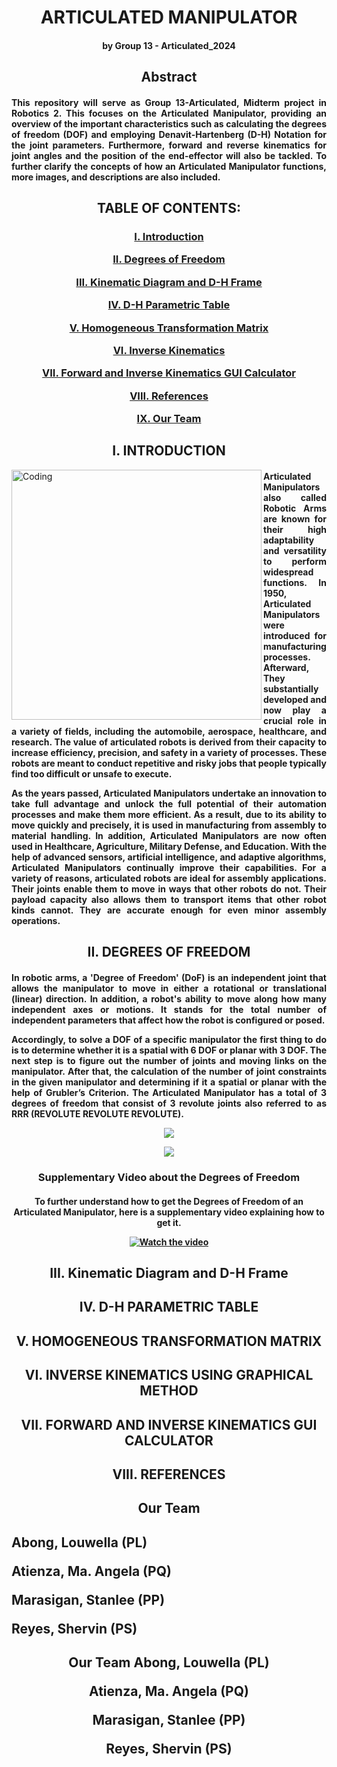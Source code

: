 <h1 align="center">ARTICULATED MANIPULATOR
  <h4 align="center">by Group 13 - Articulated_2024

## <h2 align="center"> Abstract 
<h4 align="justify">  This repository will serve as Group 13-Articulated, Midterm project in Robotics 2. This focuses on the Articulated Manipulator, providing an overview of the important characteristics such as calculating the degrees of freedom (DOF) and employing Denavit-Hartenberg (D-H) Notation for the joint parameters. Furthermore, forward and reverse kinematics for joint angles and the position of the end-effector will also be tackled. To further clarify the concepts of how an Articulated Manipulator functions, more images, and descriptions are also included. 

## <h2 align="center">TABLE OF CONTENTS:
<h3 align="center">  
 
  [I. Introduction](#i-introduction)
  
  [II. Degrees of Freedom](#ii-degrees-of-freedom)
  
  [III. Kinematic Diagram and D-H Frame](#iii-kinematic-diagram-and-d-h-frame)
  
  [IV. D-H Parametric Table](iv-d-h-parametric-table)
  
  [V. Homogeneous Transformation Matrix](v-homogeneous-transformation-matrix)
  
  [VI. Inverse Kinematics](v-homogeneous-transformation-matrix)
  
  [VII. Forward and Inverse Kinematics GUI Calculator](vii-forward-and-inverse-kinematics-gui-calculator)
  
  [VIII. References](viii-references)
  
  [IX. Our Team](#our-team)

## <h2 align="center">I. INTRODUCTION
 <img align="left" alt="Coding" width="400" src="https://github.com/stnll/Robotics2_FKandIK_Group13_Articulated_2024/assets/157665975/1f51c48d-83c9-41cc-a03b-464adfa76a4d">

  <h4 align="justify"> </div> Articulated Manipulators also called Robotic Arms are known for their high adaptability and versatility to perform widespread functions. In 1950, Articulated Manipulators were introduced for manufacturing processes. Afterward, They substantially developed and now play a crucial role in a variety of fields, including the automobile, aerospace, healthcare, and research. The value of articulated robots is derived from their capacity to increase efficiency, precision, and safety in a variety of processes. These robots are meant to conduct repetitive and risky jobs that people typically find too difficult or unsafe to execute. 
</p> 
</p>
   As the years passed, Articulated Manipulators undertake an innovation to take full advantage and unlock the full potential of their automation processes and make them more efficient. As a result, due to its ability to move quickly and precisely, it is used in manufacturing from assembly to material handling. In addition, Articulated Manipulators are now often used in Healthcare, Agriculture, Military Defense, and Education. With the help of advanced sensors, artificial intelligence, and adaptive algorithms, Articulated Manipulators continually improve their capabilities. For a variety of reasons, articulated robots are ideal for assembly applications. Their joints enable them to move in ways that other robots do not. Their payload capacity also allows them to transport items that other robot kinds cannot. They are accurate enough for even minor assembly operations. 
  
## <h2 align="center">II. DEGREES OF FREEDOM

  <h4 align="justify"> In robotic arms, a 'Degree of Freedom' (DoF) is an independent joint that allows the manipulator to move in either a rotational or translational (linear) direction. In addition, a robot's ability to move along how many independent axes or motions. It stands for the total number of independent parameters that affect how the robot is configured or posed. 
</p>
Accordingly, to solve a DOF of a specific manipulator the first thing to do is to determine whether it is a spatial with 6 DOF or planar with 3 DOF. The next step is to figure out the number of joints and moving links on the manipulator. After that, the calculation of the number of joint constraints in the given manipulator and determining if it a spatial or planar with the help of Grubler’s Criterion. The Articulated Manipulator has a total of 3 degrees of freedom that consist of 3 revolute joints also referred to as RRR (REVOLUTE REVOLUTE REVOLUTE).  
</p>	  
<p align="center">
  <img src="https://github.com/stnll/Robotics2_FKandIK_Group13_Articulated_2024/assets/157665975/5db25ea5-3888-4eb5-8b61-a97bce2d930e">
</p>

<p align="center">
  <mp4 src="https://github.com/stnll/Robotics2_FKandIK_Group13_Articulated_2024/assets/157665975/d74e24ea-5b11-4efb-b1b7-a66115e37dfd">
</p>
<p align="center">
  <img src="https://github.com/stnll/Robotics2_FKandIK_Group13_Articulated_2024/assets/157665975/32493d2c-c98d-404a-96bb-39aace8f6107">
</p>
<h3 align="center">Supplementary Video about the Degrees of Freedom
<h4 align="center">To further understand how to get the Degrees of Freedom of an Articulated Manipulator, here is a supplementary video explaining how to get it.  

  [![Watch the video](https://github.com/stnll/Robotics2_FKandIK_Group13_Articulated_2024/assets/157665975/69f0608b-6055-49a4-9c53-84936f0e0aff.png)](https://drive.google.com/file/d/13NccGlxma1fw7g3MDnbqmGmPHvtEQ4wS/view)


 
## <h2 align="center">III. Kinematic Diagram and D-H Frame
  
## <h2 align="center">IV. D-H PARAMETRIC TABLE


## <h2 align="center">V. HOMOGENEOUS TRANSFORMATION MATRIX


## <h2 align="center">VI. INVERSE KINEMATICS USING GRAPHICAL METHOD

## <h2 align="center">VII. FORWARD AND INVERSE KINEMATICS GUI CALCULATOR

## <h2 align="center">VIII. REFERENCES

## <h2 align="center">Our Team 

<h2 align="left">Abong, Louwella (PL)
  
  Atienza, Ma. Angela (PQ)
  
  Marasigan, Stanlee (PP)
  
  Reyes, Shervin (PS)

<h2 align="center">Our Team 
Abong, Louwella (PL)
  
Atienza, Ma. Angela (PQ)

Marasigan, Stanlee (PP)

Reyes, Shervin (PS)
